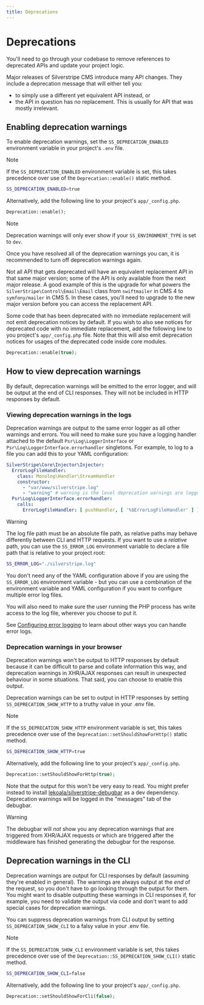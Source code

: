 ```yaml
---
title: Deprecations
---
```


# Deprecations

You'll need to go through your codebase to remove references to deprecated APIs and update your project logic.

Major releases of Silverstripe CMS introduce many API changes. They include a deprecation message that will either tell you:

- to simply use a different yet equivalent API instead, or
- the API in question has no replacement. This is usually for API that was mostly irrelevant.

## Enabling deprecation warnings

To enable deprecation warnings, set the `SS_DEPRECATION_ENABLED` environment variable in your project's `.env` file.

> [!NOTE]
> If the `SS_DEPRECATION_ENABLED` environment variable is set, this takes precedence over use of the `Deprecation::enable()` static method.

```bash
SS_DEPRECATION_ENABLED=true
```

Alternatively, add the following line to your project's `app/_config.php`.

```php
Deprecation::enable();
```

> [!NOTE]
> Deprecation warnings will only ever show if your `SS_ENVIRONMENT_TYPE` is set to `dev`.

Once you have resolved all of the deprecation warnings you can, it is recommended to turn off deprecation warnings again.

Not all API that gets deprecated will have an equivalent replacement API in that same major version; some of the API is only available from the next major release. A good example of this is the upgrade for what powers the `SilverStripe\Control\Email\Email` class from `swiftmailer` in CMS 4 to `symfony/mailer` in CMS 5. In these cases, you'll need to upgrade to the new major version before you can access the replacement API.

Some code that has been deprecated with no immediate replacement will not emit deprecation notices by default. If you wish to also see notices for deprecated code with no immediate replacement, add the following line to you project's `app/_config.php` file. Note that this will also emit deprecation notices for usages of the deprecated code inside core modules.

```php
Deprecation::enable(true);
```

## How to view deprecation warnings

By default, deprecation warnings will be emitted to the error logger, and will be output at the end of CLI responses. They will not be included in HTTP responses by default.

### Viewing deprecation warnings in the logs

Deprecation warnings are output to the same error logger as all other warnings and errors. You will need to make sure you have a logging handler attached to the default `Psr\Log\LoggerInterface` or `Psr\Log\LoggerInterface.errorhandler` singletons. For example, to log to a file you can add this to your YAML configuration:

```yml
SilverStripe\Core\Injector\Injector:
  ErrorLogFileHandler:
    class: Monolog\Handler\StreamHandler
    constructor:
      - "var/www/silverstripe.log"
      - "warning" # warning is the level deprecation warnings are logged as
  Psr\Log\LoggerInterface.errorhandler:
    calls:
      ErrorLogFileHandler: [ pushHandler, [ '%$ErrorLogFileHandler' ] ]
```

> [!WARNING]
> The log file path must be an absolute file path, as relative paths may behave differently between CLI and HTTP requests. If you want to use a *relative* path, you can use the `SS_ERROR_LOG` environment variable to declare a file path that is relative to your project root:
>
> ```bash
> SS_ERROR_LOG="./silverstripe.log"
> ```
>
> You don't need any of the YAML configuration above if you are using the `SS_ERROR_LOG` environment variable - but you can use a combination of the environment variable and YAML configuration if you want to configure multiple error log files.
>
> You will also need to make sure the user running the PHP process has write access to the log file, wherever you choose to put it.

See [Configuring error logging](/developer_guides/debugging/error_handling/#configuring-error-logging) to learn about other ways you can handle error logs.

### Deprecation warnings in your browser

Deprecation warnings won't be output to HTTP responses by default because it can be difficult to parse and collate information this way, and deprecation warnings in XHR/AJAX responses can result in unexpected behaviour in some situations. That said, you can choose to enable this output.

Deprecation warnings can be set to output in HTTP responses by setting `SS_DEPRECATION_SHOW_HTTP` to a truthy value in your .env file.

> [!NOTE]
> If the `SS_DEPRECATION_SHOW_HTTP` environment variable is set, this takes precedence over use of the `Deprecation::setShouldShowForHttp()` static method.

```bash
SS_DEPRECATION_SHOW_HTTP=true
```

Alternatively, add the following line to your project's `app/_config.php`.

```php
Deprecation::setShouldShowForHttp(true);
```

Note that the output for this won't be very easy to read. You might prefer instead to install [lekoala/silverstripe-debugbar](https://github.com/lekoala/silverstripe-debugbar) as a dev dependency. Deprecation warnings will be logged in the "messages" tab of the debugbar.

> [!WARNING]
> The debugbar will *not* show you any deprecation warnings that are triggered from XHR/AJAX requests or which are triggered after the middleware has finished generating the debugbar for the response.

## Deprecation warnings in the CLI

Deprecation warnings are output for CLI responses by default (assuming they're enabled in general). The warnings are always output at the *end* of the request, so you don't have to go looking through the output for them. You might want to disable outputting these warnings in CLI responses if, for example, you need to validate the output via code and don't want to add special cases for deprecation warnings.

You can suppress deprecation warnings from CLI output by setting `SS_DEPRECATION_SHOW_CLI` to a falsy value in your .env file.

> [!NOTE]
> If the `SS_DEPRECATION_SHOW_CLI` environment variable is set, this takes precedence over use of the `Deprecation::SS_DEPRECATION_SHOW_CLI()` static method.

```bash
SS_DEPRECATION_SHOW_CLI=false
```

Alternatively, add the following line to your project's `app/_config.php`.

```php
Deprecation::setShouldShowForCli(false);
```
